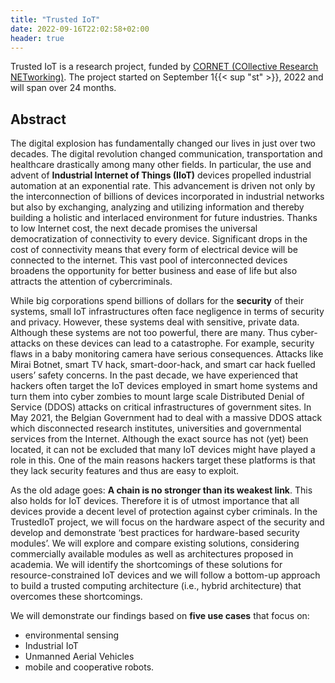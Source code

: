 ```yaml
---
title: "Trusted IoT"
date: 2022-09-16T22:02:58+02:00
header: true
---
```


Trusted IoT is a research project, funded by [CORNET (COllective Research NETworking)](https://cornet.online/EN/Home/Home_node.html). The project started on September 1{{< sup "st" >}}, 2022 and will span over 24 months.



## Abstract

The digital explosion has fundamentally changed our lives in just over two decades. The digital revolution changed communication, transportation and healthcare drastically among many other fields. In particular, the use and advent of **Industrial Internet of Things (IIoT)** devices propelled industrial automation at an exponential rate. This advancement is driven not only by the interconnection of billions of devices incorporated in industrial networks but also by exchanging, analyzing and utilizing information and thereby building a holistic and interlaced environment for future industries. Thanks to low Internet cost, the next decade promises the universal democratization of connectivity to every device. Significant drops in the cost of connectivity means that every form of electrical device will be connected to the internet. This vast pool of interconnected devices broadens the opportunity for better business and ease of life but also attracts the attention of cybercriminals.

While big corporations spend billions of dollars for the **security** of their systems, small IoT infrastructures often face negligence in terms of security and privacy. However, these systems deal with sensitive, private data. Although these systems are not too powerful, there are many. Thus cyber-attacks on these devices can lead to a catastrophe. For example, security flaws in a baby monitoring camera have serious consequences. Attacks like Mirai Botnet,  smart TV hack, smart-door-hack, and smart car hack fuelled users’ safety concerns. In the past decade, we have experienced that hackers often target the IoT devices employed in smart home systems and turn them into cyber zombies to mount large scale Distributed Denial of Service (DDOS) attacks on critical infrastructures of government sites. In May 2021, the Belgian Government had to deal with a massive DDOS attack which disconnected research institutes, universities and governmental services from the Internet. Although the exact source has not (yet) been located, it can not be excluded that many IoT devices might have played a role in this. One of the main reasons hackers target these platforms is that they lack security features and thus are easy to exploit.

As the old adage goes: **A chain is no stronger than its weakest link**. This also holds for IoT devices. Therefore it is of utmost importance that all devices provide a decent level of protection against cyber criminals. In the TrustedIoT project, we will focus on the hardware aspect of the security and develop and demonstrate ‘best practices for hardware-based security modules’. We will explore and compare existing solutions, considering commercially available modules as well as architectures proposed in academia. We will identify the shortcomings of these solutions for resource-constrained IoT devices and we will follow a bottom-up approach to build a trusted computing architecture (i.e., hybrid architecture) that overcomes these shortcomings. 

We will demonstrate our findings based on **five use cases** that focus on: 

* environmental sensing
* Industrial IoT
* Unmanned Aerial Vehicles
* mobile and cooperative robots.



